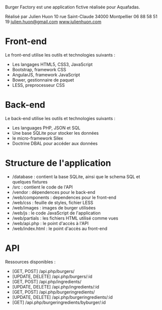 Burger Factory est une application fictive réalisée pour Aquafadas.

Réalisé par Julien Huon
10 rue Saint-Claude
34000 Montpellier
06 88 58 51 19
julien.huon@gmail.com
www.julienhuon.com

Front-end
====================

Le front-end utilise les outils et technologies suivants :

* Les langages HTML5, CSS3, JavaScript
* Bootstrap, framework CSS
* AngularJS, framework JavaScript
* Bower, gestionnaire de paquet
* LESS, preprocesseur CSS

Back-end
====================

Le back-end utilise les outils et technologies suivants :

* Les languages PHP, JSON et SQL
* Une base SQLite pour stocker les données
* le micro-framework Silex
* Doctrine DBAL pour accéder aux données

Structure de l'application
====================

* /database : contient la base SQLite, ainsi que le schema SQL et quelques fixtures
* /src : contient le code de l'API
* /vendor : dépendences pour le back-end
* /web/components : dependences pour le front-end
* /web/css : feuille de styles, fichier LESS
* /web/images : images de burger utilisées
* /web/js : le code JavaScript de l'application
* /web/partials : les fichiers HTML utilisé comme vues
* /web/api.php : le point d'accès à l'API
* /web/index.html : le point d'accès au front-end

API
====================

Ressources disponibles :

* [GET, POST] /api.php/burgers/
* [UPDATE, DELETE] /api.php/burgers/:id
* [GET, POST] /api.php/ingredients/
* [UPDATE, DELETE] /api.php/ingredients/:id
* [GET, POST] /api.php/burgeringredients/
* [UPDATE, DELETE] /api.php/burgeringredients/:id
* [GET] /api.php/burgeringredients/byburger/:id